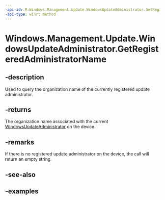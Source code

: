 ```yaml
---
-api-id: M:Windows.Management.Update.WindowsUpdateAdministrator.GetRegisteredAdministratorName
-api-type: winrt method
---
```


# Windows.Management.Update.WindowsUpdateAdministrator.GetRegisteredAdministratorName

<!--
public static string GetRegisteredAdministratorName ();
-->


## -description
Used to query the organization name of the currently registered update administrator.

## -returns
The organization name associated with the current [WindowsUpdateAdministrator](./windowsupdateadministrator.md) on the device.

## -remarks
If there is no registered update administrator on the device, the call will return an empty string.

## -see-also

## -examples


